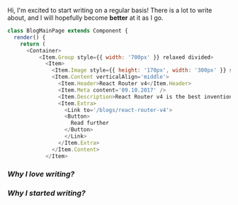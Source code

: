 
Hi, I'm excited to start writing on a regular basis! There is a lot to write about,
and I will hopefully become **better** at it as I go.

```javascript
class BlogMainPage extends Component {
  render() {
    return (
      <Container>
          <Item.Group style={{ width: '700px' }} relaxed divided>
            <Item>
              <Item.Image style={{ height: '170px', width: '300px' }} src={ blog1Pic } />
              <Item.Content verticalAlign='middle'>
                <Item.Header>React Router v4</Item.Header>
                <Item.Meta content='09.10.2017' />
                <Item.Description>React Router v4 is the best invention of all time! It is so good, it's bad!</Item.Description>
                <Item.Extra>
                  <Link to='/blogs/react-router-v4'>
                  <Button>
                    Read further
                  </Button>
                  </Link>
                </Item.Extra>
              </Item.Content>
            </Item>
```

### _Why I love writing?_


### _Why I started writing?_
